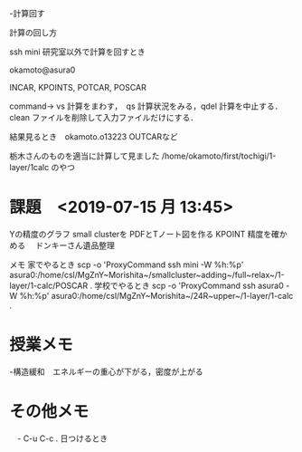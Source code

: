 -計算回す

計算の回し方

ssh mini 研究室以外で計算を回すとき

okamoto\@asura0

INCAR, KPOINTS, POTCAR, POSCAR

command-\> vs 計算をまわす，　qs 計算状況をみる，qdel
計算を中止する．clean ファイルを削除して入力ファイルだけにする．

結果見るとき　okamoto.o13223 OUTCARなど

栃木さんのものを適当に計算して見ました
/home/okamoto/first/tochigi/1-layer/1calc のやつ

課題　\<2019-07-15 月 13:45\>
=============================

Yの精度のグラフ small clusterを PDFとTノート図を作る KPOINT
精度を確かめる 　ドンキーさん遺品整理

メモ 家でやるとき scp -o \'ProxyCommand ssh mini -W %h:%p\'
asura0:/home/csl/MgZnY~Morishita~/smallcluster~adding~/full~relax~/1-layer/1-calc/POSCAR
. 学校でやるとき scp -o \'ProxyCommand ssh asura0 -W %h:%p\'
asura0:/home/csl/MgZnY~Morishita~/24R~upper~/1-layer/1-calc .

授業メモ
========

-構造緩和　エネルギーの重心が下がる，密度が上がる

その他メモ
==========

　- C-u C-c . 日つけるとき
